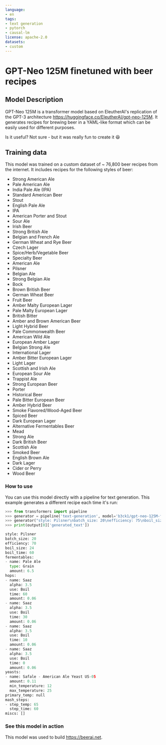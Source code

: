 ```yaml
---
language:
- en
tags:
- text generation
- pytorch
- causal-lm
license: apache-2.0
datasets:
- custom
---
```


# GPT-Neo 125M finetuned with beer recipes

## Model Description

GPT-Neo 125M is a transformer model based on EleutherAI's replication of the GPT-3 architecture https://huggingface.co/EleutherAI/gpt-neo-125M.
It generates recipes for brewing beer in a YAML-like format which can be easily used for different purposes.

Is it useful? Not sure - but it was really fun to create it :laughing:

## Training data

This model was trained on a custom dataset of ~ 76,800 beer recipes from the internet. It includes recipes for the following 
styles of beer:

* Strong American Ale 
* Pale American Ale
* India Pale Ale (IPA)
* Standard American Beer
* Stout
* English Pale Ale
* IPA
* American Porter and Stout
* Sour Ale
* Irish Beer
* Strong British Ale
* Belgian and French Ale
* German Wheat and Rye Beer
* Czech Lager
* Spice/Herb/Vegetable Beer
* Specialty Beer
* American Ale
* Pilsner
* Belgian Ale
* Strong Belgian Ale
* Bock
* Brown British Beer
* German Wheat Beer
* Fruit Beer
* Amber Malty European Lager
* Pale Malty European Lager
* British Bitter
* Amber and Brown American Beer
* Light Hybrid Beer
* Pale Commonwealth Beer
* American Wild Ale
* European Amber Lager
* Belgian Strong Ale
* International Lager
* Amber Bitter European Lager
* Light Lager
* Scottish and Irish Ale
* European Sour Ale
* Trappist Ale
* Strong European Beer
* Porter
* Historical Beer
* Pale Bitter European Beer
* Amber Hybrid Beer
* Smoke Flavored/Wood-Aged Beer
* Spiced Beer
* Dark European Lager
* Alternative Fermentables Beer
* Mead
* Strong Ale
* Dark British Beer
* Scottish Ale
* Smoked Beer
* English Brown Ale
* Dark Lager
* Cider or Perry
* Wood Beer

### How to use

You can use this model directly with a pipeline for text generation. This example generates a different recipe each time it's run:

```py
>>> from transformers import pipeline
>>> generator = pipeline('text-generation', model='b3ck1/gpt-neo-125M-finetuned-beer-recipes')
>>> generator("style: Pilsner\nbatch_size: 20\nefficiency: 75\nboil_size:", do_sample=True, min_length=50, max_length=500)
>>> print(output[0]['generated_text'])

style: Pilsner
batch_size: 20
efficiency: 70
boil_size: 24
boil_time: 60
fermentables:
- name: Pale Ale
  type: Grain
  amount: 6.5
hops:
- name: Saaz
  alpha: 3.5
  use: Boil
  time: 60
  amount: 0.06
- name: Saaz
  alpha: 3.5
  use: Boil
  time: 30
  amount: 0.06
- name: Saaz
  alpha: 3.5
  use: Boil
  time: 10
  amount: 0.06
- name: Saaz
  alpha: 3.5
  use: Boil
  time: 0
  amount: 0.06
yeasts:
- name: Safale - American Ale Yeast US-05
  amount: 0.11
  min_temperature: 12
  max_temperature: 25
primary_temp: null
mash_steps:
- step_temp: 65
  step_time: 60
miscs: []
```

### See this model in action

This model was used to build https://beerai.net.